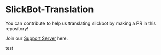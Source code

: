 # SlickBot-Translation

You can contribute to help us translating slickbot by making a PR in this repository!

Join our [Support Server](https://discord.gg/rAgmnThdcz) here.

test
